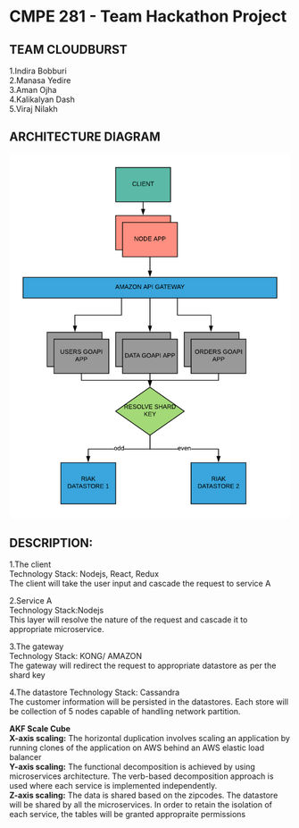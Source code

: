 # CMPE 281 - Team Hackathon Project<br/>

## TEAM CLOUDBURST<br/>

1.Indira Bobburi<br/>
2.Manasa Yedire<br/>
3.Aman Ojha <br/>
4.Kalikalyan Dash<br/>
5.Viraj Nilakh<br/>

## ARCHITECTURE DIAGRAM<br/>
![Architecture Diagram](Architecture_new.png)

## DESCRIPTION:<br/>
1.The client<br/>
Technology Stack: Nodejs, React, Redux<br/>
The client will take the user input and cascade the request to service A

2.Service A<br/>
Technology Stack:Nodejs<br/>
This layer will resolve the nature of the request and cascade it to appropriate microservice.

3.The gateway<br/>
Technology Stack: KONG/ AMAZON<br/>
The gateway will redirect the request to appropriate datastore as per the shard key

4.The datastore
Technology Stack: Cassandra<br/>
The customer information will be persisted in the datastores. Each store will be collection of 5 nodes capable of handling network partition.

**AKF Scale Cube**<br/>
**X-axis scaling:** The horizontal duplication involves scaling an application by running clones of the application on AWS behind an AWS elastic load balancer <br/>
**Y-axis scaling:** The functional decomposition is achieved by using microservices architecture. The verb-based decomposition approach is used where each service is implemented independently. <br/>
**Z-axis scaling:** The data is shared based on the zipcodes. The datastore will be shared by all the microservices. In order to retain the isolation of each service, the tables will be granted appropraite permissions<br/>
